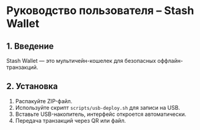 # Руководство пользователя – Stash Wallet

## 1. Введение
Stash Wallet — это мультичейн-кошелек для безопасных оффлайн-транзакций.

## 2. Установка
1. Распакуйте ZIP-файл.
2. Используйте скрипт `scripts/usb-deploy.sh` для записи на USB.
3. Вставьте USB-накопитель, интерфейс откроется автоматически.
4. Передача транзакций через QR или файл.